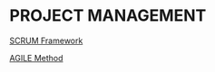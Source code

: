 # PROJECT MANAGEMENT

[SCRUM Framework](SCRUM%20Framework%206db09efe1d18480fa2c9ce0cc7334f8e.md)

[AGILE Method](AGILE%20Method%20f382cb7408a44dab99bebd17f6777326.md)